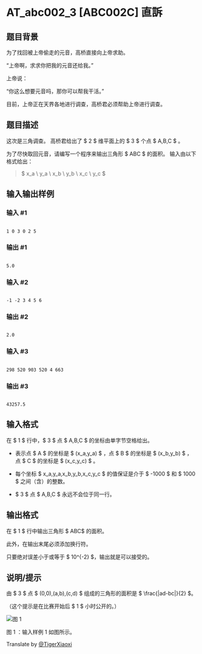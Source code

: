 # AT_abc002_3 [ABC002C] 直訴

## 题目背景

为了找回被上帝偷走的元音，高桥直接向上帝求助。  
 “上帝啊，求求你把我的元音还给我。”  
 上帝说：  
 “你这么想要元音吗，那你可以帮我干活。” 

  目前，上帝正在天界各地进行调查，高桥君必须帮助上帝进行调查。

## 题目描述

这次是三角调查。 高桥君给出了 $ 2 $ 维平面上的 $ 3 $ 个点 $ A,B,C $ 。  
 为了尽快取回元音，请编写一个程序来输出三角形 $ ABC $ 的面积。 输入由以下格式给出：

> $ x_a \ y_a \  x_b \  y_b \  x_c \  y_c $

## 输入输出样例

### 输入 #1

```
1 0 3 0 2 5
```

### 输出 #1

```
5.0
```

### 输入 #2

```
-1 -2 3 4 5 6
```

### 输出 #2

```
2.0
```

### 输入 #3

```
298 520 903 520 4 663
```

### 输出 #3

```
43257.5
```

## 输入格式

在 $ 1 $ 行中，$ 3 $ 点 $ A,B,C $ 的坐标由单字节空格给出。

- 表示点 $ A $ 的坐标是 $ (x_a,y_a) $ ，点 $ B $ 的坐标是 $ (x_b,y_b) $ ，点 $ C $ 的坐标是  $ (x_c,y_c) $ 。
- 每个坐标 $ x_a,y_a,x_b,y_b,x_c,y_c $ 的值保证是介于 $ -1000 $ 和 $ 1000 $ 之间（含）的整数。
- $ 3 $ 点 $ A,B,C $ 永远不会位于同一行。

## 输出格式

在 $ 1 $ 行中输出三角形 $ ABC$ 的面积。  
 此外，在输出末尾必须添加换行符。  
 只要绝对误差小于或等于 $ 10^{-2} $，输出就是可以接受的。

## 说明/提示

由 $ 3 $ 点 $ (0,0),(a,b),(c,d) $ 组成的三角形的面积是 $ \frac{|ad-bc|}{2} $。  

（这个提示是在比赛开始后 $ 1 $ 小时公开的。）

![图 1](https://cdn.luogu.com.cn/upload/vjudge_pic/AT_abc002_3/60c61698bf7a2ed19f45d6b5cf275ca5fcb62f87.png)

图 1 ：输入样例 1 如图所示。

Translate by [@TigerXiaoxi](https://www.luogu.com.cn/user/943404)